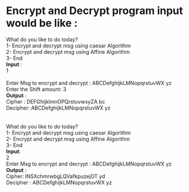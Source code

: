 # Encrypt and Decrypt program input would be like :


What do you like to do today?<br>
1- Encrypt and decrypt msg using caesar Algorithm <br>
2- Encrypt and decrypt msg using Affine Algorithm <br>
3- End <br>
**Input** :<br>
1<br>  
Enter Msg to encrypt and decrypt : ABCDefghijkLMNopqrstuvWX yz<br>
Enter the Shift amount: 3<br>
**Output** :<br>
Cipher : DEFGhijklmnOPQrstuvwxyZA bc<br>
Decipher: ABCDefghijkLMNopqrstuvWX yz<br>
<br><br>
What do you like to do today?<br>
1- Encrypt and decrypt msg using caesar Algorithm<br>
2- Encrypt and decrypt msg using Affine Algorithm<br>
3- End<br>
**Input**:<br>
2<br>
Enter Msg to encrypt and decrypt : ABCDefghijkLMNopqrstuvWX yz<br>
**Output** :<br>
Cipher: INSXchmrwbgLQVafkpuzejOT yd<br>
Decipher : ABCDefghijkLMNopqrstuvWX yz<br>
